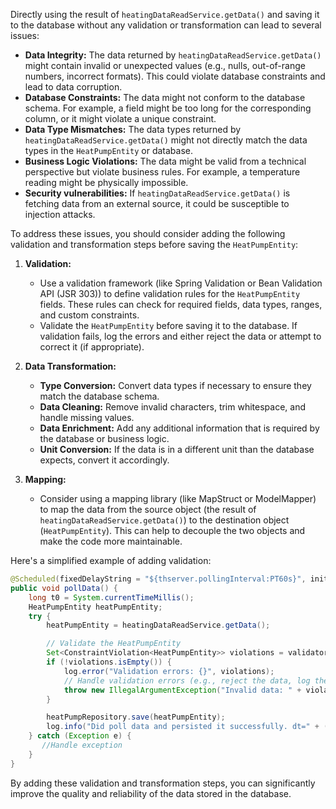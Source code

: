 Directly using the result of `heatingDataReadService.getData()` and saving it to the database without any validation or transformation can lead to several issues:

*   **Data Integrity:** The data returned by `heatingDataReadService.getData()` might contain invalid or unexpected values (e.g., nulls, out-of-range numbers, incorrect formats).  This could violate database constraints and lead to data corruption.
*   **Database Constraints:** The data might not conform to the database schema. For example, a field might be too long for the corresponding column, or it might violate a unique constraint.
*   **Data Type Mismatches:**  The data types returned by `heatingDataReadService.getData()` might not directly match the data types in the `HeatPumpEntity` or database.
*   **Business Logic Violations:** The data might be valid from a technical perspective but violate business rules.  For example, a temperature reading might be physically impossible.
* **Security vulnerabilities:** If `heatingDataReadService.getData()` is fetching data from an external source, it could be susceptible to injection attacks.

To address these issues, you should consider adding the following validation and transformation steps before saving the `HeatPumpEntity`:

1.  **Validation:**
    *   Use a validation framework (like Spring Validation or Bean Validation API (JSR 303)) to define validation rules for the `HeatPumpEntity` fields.  These rules can check for required fields, data types, ranges, and custom constraints.
    *   Validate the `HeatPumpEntity` before saving it to the database.  If validation fails, log the errors and either reject the data or attempt to correct it (if appropriate).

2.  **Data Transformation:**
    *   **Type Conversion:** Convert data types if necessary to ensure they match the database schema.
    *   **Data Cleaning:** Remove invalid characters, trim whitespace, and handle missing values.
    *   **Data Enrichment:** Add any additional information that is required by the database or business logic.
    *   **Unit Conversion:** If the data is in a different unit than the database expects, convert it accordingly.

3.  **Mapping:**
    *   Consider using a mapping library (like MapStruct or ModelMapper) to map the data from the source object (the result of `heatingDataReadService.getData()`) to the destination object (`HeatPumpEntity`).  This can help to decouple the two objects and make the code more maintainable.

Here's a simplified example of adding validation:

```java
@Scheduled(fixedDelayString = "${thserver.pollingInterval:PT60s}", initialDelay = 0)
public void pollData() {
    long t0 = System.currentTimeMillis();
    HeatPumpEntity heatPumpEntity;
    try {
        heatPumpEntity = heatingDataReadService.getData();

        // Validate the HeatPumpEntity
        Set<ConstraintViolation<HeatPumpEntity>> violations = validator.validate(heatPumpEntity); // Assuming you have a validator instance injected
        if (!violations.isEmpty()) {
            log.error("Validation errors: {}", violations);
            // Handle validation errors (e.g., reject the data, log the errors, etc.)
            throw new IllegalArgumentException("Invalid data: " + violations);
        }

        heatPumpRepository.save(heatPumpEntity);
        log.info("Did poll data and persisted it successfully. dt=" + (System.currentTimeMillis() - t0));
    } catch (Exception e) {
       //Handle exception
    }
}
```

By adding these validation and transformation steps, you can significantly improve the quality and reliability of the data stored in the database.